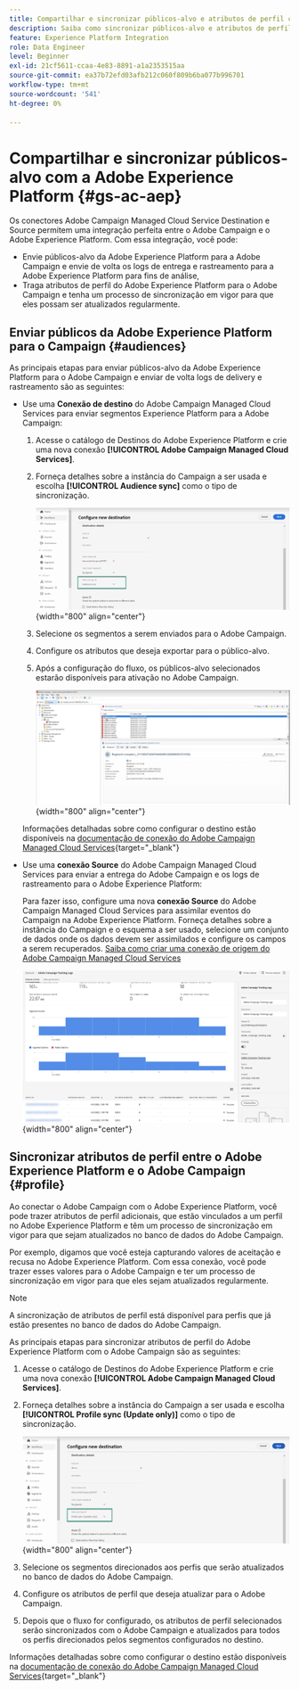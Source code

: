 ```yaml
---
title: Compartilhar e sincronizar públicos-alvo e atributos de perfil com a Adobe Experience Platform
description: Saiba como sincronizar públicos-alvo e atributos de perfil do Adobe Experience Platform com o Campaign
feature: Experience Platform Integration
role: Data Engineer
level: Beginner
exl-id: 21cf5611-ccaa-4e83-8891-a1a2353515aa
source-git-commit: ea37b72efd03afb212c060f809b6ba077b996701
workflow-type: tm+mt
source-wordcount: '541'
ht-degree: 0%

---
```


# Compartilhar e sincronizar públicos-alvo com a Adobe Experience Platform {#gs-ac-aep}

Os conectores Adobe Campaign Managed Cloud Service Destination e Source permitem uma integração perfeita entre o Adobe Campaign e o Adobe Experience Platform. Com essa integração, você pode:

* Envie públicos-alvo da Adobe Experience Platform para a Adobe Campaign e envie de volta os logs de entrega e rastreamento para a Adobe Experience Platform para fins de análise,
* Traga atributos de perfil do Adobe Experience Platform para o Adobe Campaign e tenha um processo de sincronização em vigor para que eles possam ser atualizados regularmente.

## Enviar públicos da Adobe Experience Platform para o Campaign {#audiences}

As principais etapas para enviar públicos-alvo da Adobe Experience Platform para o Adobe Campaign e enviar de volta logs de delivery e rastreamento são as seguintes:

* Use uma **Conexão de destino** do Adobe Campaign Managed Cloud Services para enviar segmentos Experience Platform para a Adobe Campaign:

   1. Acesse o catálogo de Destinos do Adobe Experience Platform e crie uma nova conexão **[!UICONTROL Adobe Campaign Managed Cloud Services]**.
   1. Forneça detalhes sobre a instância do Campaign a ser usada e escolha **[!UICONTROL Audience sync]** como o tipo de sincronização.

      ![](assets/aep-audience-sync.png){width="800" align="center"}

   1. Selecione os segmentos a serem enviados para o Adobe Campaign.
   1. Configure os atributos que deseja exportar para o público-alvo.
   1. Após a configuração do fluxo, os públicos-alvo selecionados estarão disponíveis para ativação no Adobe Campaign.

      ![](assets/aep-destination.png){width="800" align="center"}

  Informações detalhadas sobre como configurar o destino estão disponíveis na [documentação de conexão do Adobe Campaign Managed Cloud Services](https://www.adobe.com/go/destinations-adobe-campaign-managed-cloud-services-en){target="_blank"}

* Use uma **conexão Source** do Adobe Campaign Managed Cloud Services para enviar a entrega do Adobe Campaign e os logs de rastreamento para o Adobe Experience Platform:

  Para fazer isso, configure uma nova **conexão Source** do Adobe Campaign Managed Cloud Services para assimilar eventos do Campaign na Adobe Experience Platform. Forneça detalhes sobre a instância do Campaign e o esquema a ser usado, selecione um conjunto de dados onde os dados devem ser assimilados e configure os campos a serem recuperados. [Saiba como criar uma conexão de origem do Adobe Campaign Managed Cloud Services](https://www.adobe.com/go/sources-campaign-ui-en)

  ![](assets/aep-logs.png){width="800" align="center"}

## Sincronizar atributos de perfil entre o Adobe Experience Platform e o Adobe Campaign {#profile}

Ao conectar o Adobe Campaign com o Adobe Experience Platform, você pode trazer atributos de perfil adicionais, que estão vinculados a um perfil no Adobe Experience Platform e têm um processo de sincronização em vigor para que sejam atualizados no banco de dados do Adobe Campaign.

Por exemplo, digamos que você esteja capturando valores de aceitação e recusa no Adobe Experience Platform. Com essa conexão, você pode trazer esses valores para o Adobe Campaign e ter um processo de sincronização em vigor para que eles sejam atualizados regularmente.

>[!NOTE]
>
>A sincronização de atributos de perfil está disponível para perfis que já estão presentes no banco de dados do Adobe Campaign.

As principais etapas para sincronizar atributos de perfil do Adobe Experience Platform com o Adobe Campaign são as seguintes:

1. Acesse o catálogo de Destinos do Adobe Experience Platform e crie uma nova conexão **[!UICONTROL Adobe Campaign Managed Cloud Services]**.
1. Forneça detalhes sobre a instância do Campaign a ser usada e escolha **[!UICONTROL Profile sync (Update only)]** como o tipo de sincronização.

   ![](assets/aep-profile-sync.png){width="800" align="center"}

1. Selecione os segmentos direcionados aos perfis que serão atualizados no banco de dados do Adobe Campaign.
1. Configure os atributos de perfil que deseja atualizar para o Adobe Campaign.
1. Depois que o fluxo for configurado, os atributos de perfil selecionados serão sincronizados com o Adobe Campaign e atualizados para todos os perfis direcionados pelos segmentos configurados no destino.

Informações detalhadas sobre como configurar o destino estão disponíveis na [documentação de conexão do Adobe Campaign Managed Cloud Services](https://www.adobe.com/go/destinations-adobe-campaign-managed-cloud-services-en){target="_blank"}
